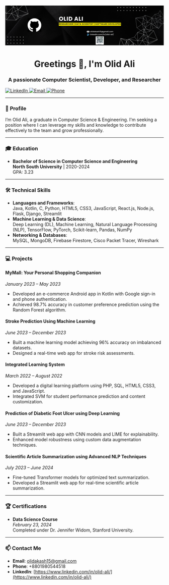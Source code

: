 ![logo](https://github.com/Olid-Ali/Olid-Ali/blob/main/Olid-Banner.png)

<h1 align="center">Greetings 👋, I'm Olid Ali</h1>
<h3 align="center">A passionate Computer Scientist, Developer, and Researcher</h3>

<p align="left"> 
  <a href="https://www.linkedin.com/in/olid-ali/" target="blank">
    <img src="https://img.shields.io/badge/-LinkedIn-blue?style=for-the-badge&logo=Linkedin&logoColor=white" alt="LinkedIn" />
  </a> 
  <a href="mailto:olidakash15@gmail.com">
    <img src="https://img.shields.io/badge/-Email-red?style=for-the-badge&logo=Gmail&logoColor=white" alt="Email" />
  </a> 
  <a href="tel:+8801980544518">
    <img src="https://img.shields.io/badge/-Phone-green?style=for-the-badge&logo=Phone&logoColor=white" alt="Phone" />
  </a> 
</p>

---

### 📜 **Profile**
I’m Olid Ali, a graduate in Computer Science & Engineering. I'm seeking a position where I can leverage my skills and knowledge to contribute effectively to the team and grow professionally.

---

### 🎓 **Education**
- **Bachelor of Science in Computer Science and Engineering**  
  **North South University** | 2020-2024  
  GPA: 3.23  

---

### 🛠️ **Technical Skills**
- **Languages and Frameworks**:  
  Java, Kotlin, C, Python, HTML5, CSS3, JavaScript, React.js, Node.js, Flask, Django, Streamlit  
- **Machine Learning & Data Science**:  
  Deep Learning (DL), Machine Learning, Natural Language Processing (NLP), TensorFlow, PyTorch, Scikit-learn, Pandas, NumPy  
- **Networking & Databases**:  
  MySQL, MongoDB, Firebase Firestore, Cisco Packet Tracer, Wireshark  

---

### 💻 **Projects**
#### **MyMall: Your Personal Shopping Companion**  
*January 2023 – May 2023*  
- Developed an e-commerce Android app in Kotlin with Google sign-in and phone authentication.  
- Achieved 98.7% accuracy in customer preference prediction using the Random Forest algorithm.  

#### **Stroke Prediction Using Machine Learning**  
*June 2023 – December 2023*  
- Built a machine learning model achieving 96% accuracy on imbalanced datasets.  
- Designed a real-time web app for stroke risk assessments.  

#### **Integrated Learning System**  
*March 2022 – August 2022*  
- Developed a digital learning platform using PHP, SQL, HTML5, CSS3, and JavaScript.  
- Integrated SVM for student performance prediction and content customization.  

#### **Prediction of Diabetic Foot Ulcer using Deep Learning**  
*June 2023 – December 2023*  
- Built a Streamlit web app with CNN models and LIME for explainability.  
- Enhanced model robustness using custom data augmentation techniques.  

#### **Scientific Article Summarization using Advanced NLP Techniques**  
*July 2023 – June 2024*  
- Fine-tuned Transformer models for optimized text summarization.  
- Developed a Streamlit web app for real-time scientific article summarization.  

---

### 🏆 **Certifications**
- **Data Science Course**  
  *February 23, 2024*  
  Completed under Dr. Jennifer Widom, Stanford University.  

---

### 📫 **Contact Me**
- **Email**: olidakash15@gmail.com  
- **Phone**: +8801980544518  
- **LinkedIn**: [https://www.linkedin.com/in/olid-ali/](https://www.linkedin.com/in/olid-ali/)  


